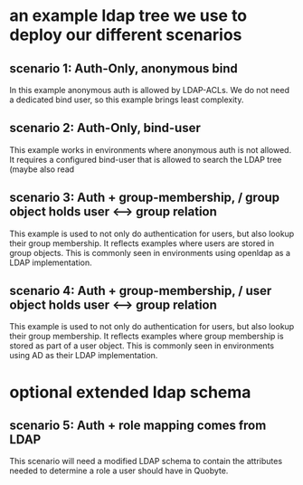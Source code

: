 # an example ldap tree we use to deploy our different scenarios

## scenario 1: Auth-Only, anonymous bind

In this example anonymous auth is allowed by LDAP-ACLs. 
We do not need a dedicated bind user, so this example brings least complexity.

## scenario 2: Auth-Only, bind-user

This example works in environments where anonymous auth is not allowed.
It requires a configured bind-user that is allowed to search the LDAP tree (maybe also read

## scenario 3: Auth + group-membership, / group object holds user <--> group relation

This example is used to not only do authentication for users, but also lookup their group membership. 
It reflects examples where users are stored in group objects. This is commonly seen in environments 
using openldap as a LDAP implementation.

## scenario 4: Auth + group-membership, / user object holds user <--> group relation

This example is used to not only do authentication for users, but also lookup their group membership. 
It reflects examples where group membership is stored as part of a user object. This is commonly seen in environments 
using AD as their LDAP implementation.

# optional extended ldap schema
## scenario 5: Auth +  role mapping comes from LDAP

This scenario will need a modified LDAP schema to contain the attributes needed to determine a role a user should have in Quobyte.

